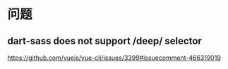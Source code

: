 # 问题

## dart-sass does not support /deep/ selector

https://github.com/vuejs/vue-cli/issues/3399#issuecomment-466319019

